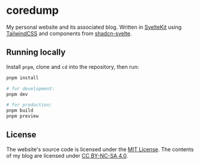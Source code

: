 # coredump

My personal website and its associated blog. Written in [SvelteKit](https://kit.svelte.dev) using [TailwindCSS](https://tailwindcss.com/) and components from [shadcn-svelte](https://www.shadcn-svelte.com/).

## Running locally

Install `pnpm`, clone and `cd` into the repository, then run:

```bash
pnpm install

# for development:
pnpm dev

# for production:
pnpm build
pnpm preview
```

## License

The website's source code is licensed under the [MIT License](LICENSE). The contents of my blog are licensed under [CC BY-NC-SA 4.0](https://creativecommons.org/licenses/by-nc-sa/4.0/).

